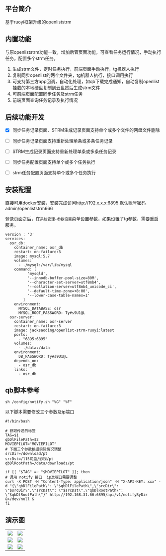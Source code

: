 ## 平台简介

基于ruoyi框架升级的openliststrm

## 内置功能

与原openliststrm功能一致，增加后管页面功能，可查看任务运行情况，手动执行任务，配置多个strm任务。

1. 生成strm文件，定时任务执行，前端页面手动执行，tg机器人执行
2. 复制同步openlist的两个文件夹，tg机器人执行，接口调用执行
3. 可支持第三方app回调，自动化处理，如qb下载完成通知，自动复制openlist挂载的本地硬盘复制到云盘然后生成strm文件
4. 可前端页面配置同步任务及strm任务
5. 前端页面查询任务记录及执行情况

## 后续功能开发

- [X] 同步任务记录页面、STRM生成记录页面支持单个或多个文件的网盘文件删除
- [ ] 同步任务记录页面支持重新处理单条或多条任务记录
- [ ] STRM生成记录页面支持重新处理单条或多条任务记录
- [ ] 同步任务配置页面支持单个或多个任务执行
- [ ] strm任务配置页面支持单个或多个任务执行


## 安装配置

直接可用docker安装，安装完成访问http://192.x.x.x:6895   默认账号密码admin/openliststrm666

登录页面之后，在`系统管理-参数设置`菜单设置参数，如果设置了tg参数，需要重启服务。

```
version : '3'
services:
  osr_db:
    container_name: osr_db
    restart: on-failure:3
    image: mysql:5.7
    volumes:
      - ./mysql:/var/lib/mysql
    command: [
          'mysqld',
          '--innodb-buffer-pool-size=80M',
          '--character-set-server=utf8mb4',
          '--collation-server=utf8mb4_unicode_ci',
          '--default-time-zone=+8:00',
          '--lower-case-table-names=1'
        ]
    environment:
      MYSQL_DATABASE: osr
      MYSQL_ROOT_PASSWORD: Ty#s9U1@L
  osr-server:
    container_name: osr-server
    restart: on-failure:3
    image: jacksaoding/openlist-strm-ruoyi:latest
    ports:
      - "6895:6895"
    volumes:
      - ./data:/data
    environment:
      DB_PASSWORD: Ty#s9U1@L
    depends_on:
      - osr_db
    links:
      - osr_db
```

## qb脚本参考
`sh /config/notify.sh "%G" "%F"`

以下脚本需要修改三个参数及ip端口

```
#!/bin/bash

# 获取传递的标签
TAG=$1
qbDlFilePath=$2
MOVIEPILOT="MOVIEPILOT"
# 下面三个参数根据实际情况调整
srcDir=/download/pt
srcDst=/115网盘/影视/pt
qbDlRootPath=/data/downloads/pt

if [[ "$TAG" =~ "$MOVIEPILOT" ]]; then
# 调用 notify 接口  ip及端口需要调整
curl -X POST -H "Content-Type: application/json" -H "X-API-KEY: xxx" -d "{\"qbDlFilePath\": \"$qbDlFilePath\",\"srcDir\": \"$srcDir\",\"srcDst\": \"$srcDst\",\"qbDlRootPath\": \"$qbDlRootPath\"}" http://192.168.31.66:6895/api/v1/notifyByDir &>/dev/null &
fi
```

## 演示图


<table>
    <tr>
        <td><img src="https://github.com/user-attachments/assets/11509f8a-607a-41b0-a087-a77dca126971"/></td>
        <td><img src="https://github.com/user-attachments/assets/cc83d5ab-5089-4dae-95e0-bc84ed5de219"/></td>
    </tr>
    <tr>
        <td><img src="https://github.com/user-attachments/assets/44ee8540-65dc-4c6a-aad7-9df093b95bd1"/></td>
        <td><img src="https://github.com/user-attachments/assets/e83e5046-ff3f-4525-a42e-b6ced6c572a2"/></td>
    </tr>
    <tr>
        <td><img src="https://github.com/user-attachments/assets/7d3e48d0-e050-4731-8145-6b6138a6cd43"/></td>
        <td><img src="https://github.com/user-attachments/assets/87c4173b-b4b7-4aa7-a9a6-947f6b3b5f49"/></td>
    </tr>
</table>
